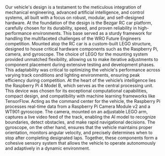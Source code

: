 Our vehicle's design is a testament to the meticulous integration of mechanical engineering, advanced artificial intelligence, and control systems, all built with a focus on robust, modular, and self-designed hardware. At the foundation of the design is the Bezgar RC car platform, carefully chosen for its durability, speed, and proven reliability in high-performance environments. This base served as a sturdy framework for handling the multifaceted challenges of the WRO Future Engineers competition. Mounted atop the RC car is a custom-built LEGO structure, designed to house critical hardware components such as the Raspberry Pi, camera, and gyroscope. The choice of LEGO for the mounting system provided unmatched flexibility, allowing us to make iterative adjustments to component placement during extensive testing and development phases. This adaptability was critical to optimizing the vehicle's performance across varying track conditions and lighting environments, ensuring peak efficiency during competition.
At the heart of the vehicle’s intelligence lies the Raspberry Pi 4 Model B, which serves as the central processing unit. This device was chosen for its exceptional computational capabilities, compact design, and compatibility with machine learning frameworks like TensorFlow. Acting as the command center for the vehicle, the Raspberry Pi processes real-time data from a Raspberry Pi Camera Module v2 and a WT901 gyroscope. The camera, mounted on an adjustable LEGO arm, captures a live video feed of the track, enabling the AI model to recognize boundaries, detect obstacles, and make rapid navigational decisions. The gyroscope, on the other hand, ensures that the vehicle maintains proper orientation, monitors angular velocity, and precisely determines when to stop after completing designated laps. Together, these components form a cohesive sensory system that allows the vehicle to operate autonomously and adaptively in a dynamic environment.
